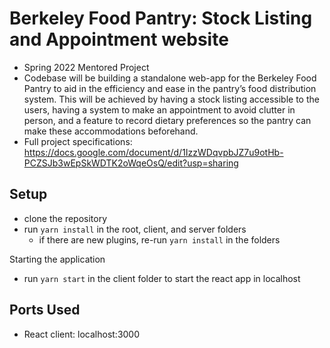 # Berkeley Food Pantry: Stock Listing and Appointment website
- Spring 2022 Mentored Project
- Codebase will be building a standalone web-app for the Berkeley Food Pantry to aid in the efficiency and ease in the pantry’s food distribution system. This will be achieved by having a stock listing accessible to the users, having a system to make an appointment to avoid clutter in person, and a feature to record dietary preferences so the pantry can make these accommodations beforehand. 
- Full project specifications: https://docs.google.com/document/d/1IzzWDqvpbJZ7u9otHb-PCZSJb3wEpSkWDTK2oWqeOsQ/edit?usp=sharing

## Setup
- clone the repository
- run `yarn install` in the root, client, and server folders
  - if there are new plugins, re-run `yarn install` in the folders

Starting the application
- run `yarn start` in the client folder to start the react app in localhost

## Ports Used
- React client: localhost:3000
